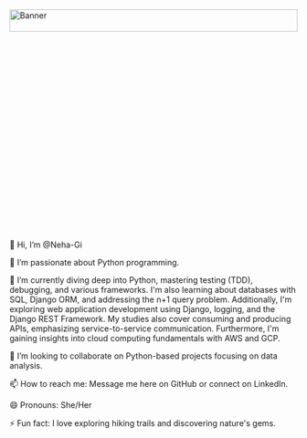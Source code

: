 <img src="https://i.imgur.com/wiBqjIF.jpeg" alt="Banner" style="width: 100%; height: 10%;">


👋 Hi, I’m @Neha-Gi

👀 I’m passionate about Python programming.



🌱 I’m currently diving deep into Python, mastering testing (TDD), debugging, 
and various frameworks. I'm also learning about databases with SQL, Django ORM, 
and addressing the n+1 query problem. Additionally, I'm exploring web application 
development using Django, logging, and the Django REST Framework. My studies also 
cover consuming and producing APIs, emphasizing service-to-service communication. 
Furthermore, I'm gaining insights into cloud computing fundamentals with AWS and GCP.


💞️ I’m looking to collaborate on Python-based projects focusing on data analysis.
 
📫 How to reach me: Message me here on GitHub or connect on LinkedIn.

😄 Pronouns: She/Her

⚡ Fun fact: I love exploring hiking trails and discovering nature's gems.





<!---
Neha-Gi/Neha-Gi is a ✨ special ✨ repository because its `README.md` (this file) appears on your GitHub profile.
You can click the Preview link to take a look at your changes.
--->

